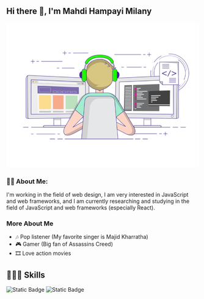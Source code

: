 ## Hi there 👋, I'm Mahdi Hampayi Milany
<!-- ![http://url/to/img.png](https://github.com/hampayiMilany/hampayiMilany/blob/main/animation.gif) -->
![Page Animation](https://github.com/hampayiMilany/hampayiMilany/blob/main/Animation.gif)

### 👦🏻 About Me:
I'm working in the field of web design, I am very interested in JavaScript and web frameworks, and I am currently researching and studying in the field of JavaScript and web frameworks (especially React).

### More About Me
- 🎶 Pop listener (My favorite singer is Majid Kharratha)
- 🎮 Gamer (Big fan of Assassins Creed)
- 🎞️ Love action movies

## 👨🏻‍💻 Skills
<p align="left">
  <img alt="Static Badge" src="https://img.shields.io/badge/Javascrip-%23292929?style=flat&logo=javascript&logoColor=%23ebe53b&labelColor=%23292929&color=%23292929">
  <img alt="Static Badge" src="https://img.shields.io/badge/Typescript-%23292929?style=flat&logo=typescript&logoColor=%233ea8e6&labelColor=%23292929&color=%23292929">
</p>

<!--
**hampayiMilany/hampayiMilany** is a ✨ _special_ ✨ repository because its `README.md` (this file) appears on your GitHub profile.

Here are some ideas to get you started:

- 🔭 I’m currently working on ...
- 🌱 I’m currently learning ...
- 👯 I’m looking to collaborate on ...
- 🤔 I’m looking for help with ...
- 💬 Ask me about ...
- 📫 How to reach me: ...
- 😄 Pronouns: ...
- ⚡ Fun fact: ...
-->
